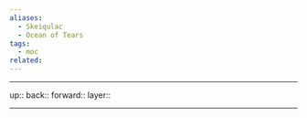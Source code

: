 ```yaml
---
aliases:
  - Skeiqulac
  - Ocean of Tears
tags:
  - moc
related:
---
```


***

up:: 
back:: 
forward:: 
layer:: 

***
